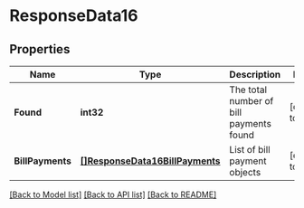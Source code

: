 # ResponseData16

## Properties
Name | Type | Description | Notes
------------ | ------------- | ------------- | -------------
**Found** | **int32** | The total number of bill payments found | [default to null]
**BillPayments** | [**[]ResponseData16BillPayments**](ResponseData16_bill_payments.md) | List of bill payment objects | [default to null]

[[Back to Model list]](../README.md#documentation-for-models) [[Back to API list]](../README.md#documentation-for-api-endpoints) [[Back to README]](../README.md)

